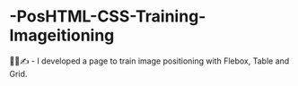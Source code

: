 # -PosHTML-CSS-Training-Imageitioning
👨‍💻✍️ - I developed a page to train image positioning with Flebox, Table and Grid.

